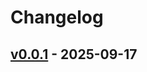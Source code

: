 # Changelog

## [v0.0.1](https://github.com/knowledge-work/terraform-provider-kw-github/commits/v0.0.1) - 2025-09-17
